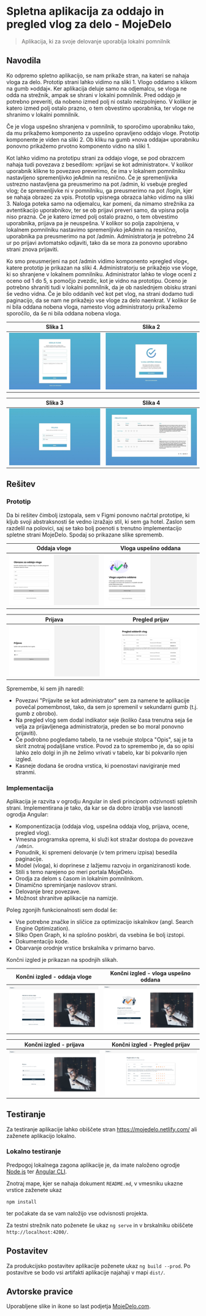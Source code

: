 # Spletna aplikacija za oddajo in pregled vlog za delo - MojeDelo

> Aplikacija, ki za svoje delovanje uporablja lokalni pomnilnik

## Navodila

Ko odpremo spletno aplikacijo, se nam prikaže stran, na kateri se nahaja vloga za delo. Prototip strani lahko vidimo na sliki 1. Vlogo oddamo s klikom na gumb »oddaj«. Ker aplikacija deluje samo na odjemalcu, se vloga ne odda na strežnik, ampak se shrani v lokalni pomnilnik. Pred oddajo je potrebno preveriti, da nobeno izmed polj ni ostalo neizpolnjeno. V kolikor je katero izmed polj ostalo prazno, o tem obvestimo uporabnika, ter vloge ne shranimo v lokalni pomnilnik.

Če je vloga uspešno shranjena v pomnilnik, to sporočimo uporabniku tako, da mu prikažemo komponento za uspešno opravljeno oddajo vloge. Prototip komponente je viden na sliki 2. Ob kliku na gumb »nova oddaja« uporabniku ponovno prikažemo prvotno komponento vidno na sliki 1.

Kot lahko vidimo na prototipu strani za oddajo vloge, se pod obrazcem nahaja tudi povezava z besedilom: »prijavi se kot administrator«. V kolikor uporabnik klikne to povezavo preverimo, če ima v lokalnem pomnilniku nastavljeno spremenljivko jeAdmin na resnično. Če je spremenljivka ustrezno nastavljena ga preusmerimo na pot /admin, ki vsebuje pregled vlog; če spremenljivke ni v pomnilniku, ga preusmerimo na pot /login, kjer se nahaja obrazec za vpis. Prototip vpisnega obrazca lahko vidimo na sliki 3. Naloga poteka samo na odjemalcu, kar pomeni, da nimamo strežnika za avtentikacijo uporabnikov, ter se ob prijavi preveri samo, da vpisna polja niso prazna. Če je katero izmed polj ostalo prazno, o tem obvestimo uporabnika, prijava pa je neuspešna. V kolikor so polja zapolnjena, v lokalnem pomnilniku nastavimo spremenljivko jeAdmin na resnično, uporabnika pa preusmerimo na pot /admin. Administratorja je potrebno 24 ur po prijavi avtomatsko odjaviti, tako da se mora za ponovno uporabno strani znova prijaviti.

Ko smo preusmerjeni na pot /admin vidimo komponento »pregled vlog«, katere prototip je prikazan na sliki 4. Administratorju se prikažejo vse vloge, ki so shranjene v lokalnem pomnilniku. Administrator lahko te vloge oceni z oceno od 1 do 5, s pomočjo zvezdic, kot je vidno na prototipu. Oceno je potrebno shraniti tudi v lokalni pomnilnik, da je ob naslednjem obisku strani še vedno vidna. Če je bilo oddanih več kot pet vlog, na strani dodamo tudi paginacijo, da se nam ne prikažejo vse vloge za delo naenkrat. V kolikor še ni bila oddana nobena vloga, namesto vlog administratorju prikažemo sporočilo, da še ni bila oddana nobena vloga.

Slika 1                        |  Slika 2
:-----------------------------:|:-----------------------------:
![Slika 1](docs/images/1.jpg)  |  ![Slika 2](docs/images/2.jpg)

Slika 3                        |  Slika 4
:-----------------------------:|:-----------------------------:
![Slika 3](docs/images/3.jpg)  |  ![Slika 4](docs/images/4.jpg)

## Rešitev

### Prototip

Da bi rešitev čimbolj izstopala, sem v Figmi ponovno načrtal prototipe, ki kljub svoji abstraksnosti še vedno izražajo stil, ki sem ga hotel.
Zaslon sem razdelil na polovici, saj se tako bolj poenoti s trenutno implementacijo spletne strani MojeDelo. Spodaj so prikazane slike sprememb.

Oddaja vloge                                   |  Vloga uspešno oddana
:---------------------------------------------:|:-----------------------------------------------------:
![Oddaja vloge](docs/images/oddaja-vloge.png)  |  ![Vloga uspešno oddana](docs/images/vloga-oddana.png)

Prijava                              |  Pregled prijav
:-----------------------------------:|:-------------------------------------------------:
![Prijava](docs/images/prijava.png)  |  ![Pregled prijav](docs/images/pregled-prijav.png)

Spremembe, ki sem jih naredil:
- Povezavi "Prijavite se kot administrator" sem za namene te aplikacije povečal pomembnost, tako, da sem jo spremenil v sekundarni gumb (t.j. gumb z obrobo).
- Na pregled vlog sem dodal indikator seje (koliko časa trenutna seja še velja za prijavljenega administratorja, preden se bo moral ponovno prijaviti).
- Če podrobno pogledamo tabelo, ta ne vsebuje stolpca "Opis", saj je ta skrit znotraj podaljšane vrstice. Povod za to spremembo je, da so opisi lahko zelo dolgi in jih ne želimo vrivati v tabelo, kar bi pokvarilo njen izgled.
- Kasneje dodana še orodna vrstica, ki poenostavi navigiranje med stranmi.

### Implementacija

Aplikacija je razvita v ogrodju Angular in sledi principom odzivnosti spletnih strani. Implementirana je tako, da kar se da dobro izrablja vse lasnosti ogrodja Angular:
- Komponentizacija (oddaja vlog, uspešna oddaja vlog, prijava, ocene, pregled vlog).
- Vmesna programska oprema, ki služi kot stražar dostopa do povezave `/admin`.
- Ponudnik, ki spremeni delovanje (v tem primeru izpisa) besedila paginacije.
- Model (vloga), ki doprinese z lažjemu razvoju in organiziranosti kode.
- Stili s temo narejeno po meri portala MojeDelo.
- Orodja za delom s časom in lokalnim pomnilnikom.
- Dinamično spreminjanje naslovov strani.
- Delovanje brez povezave.
- Možnost shranitve aplikacije na namizje.

Poleg zgonjih funkcionalnosti sem dodal še:
- Vse potrebne značke in sličice za optimizacijo iskalnikov (angl. Search Engine Optimization).
- Sliko Open Graph, ki na splošno poskbri, da vsebina še bolj izstopi.
- Dokumentacijo kode.
- Obarvanje orodnje vrstice brskalnika v primarno barvo.

Končni izgled je prikazan na spodnjih slikah.

Končni izgled - oddaja vloge                                                |  Končni izgled - vloga uspešno oddana
:--------------------------------------------------------------------------:|:---------------------------------------------------------------------------------:
![Kočni izgled - oddaja vloge](docs/images/koncni-izgled-oddaja-vloge.png)  |  ![Končni izgled Vloga uspešno oddana](docs/images/koncni-izgled-vloga-oddana.png)

Končni izgled - prijava                                            |  Končni izgled - Pregled prijav
:-----------------------------------------------------------------:|:-------------------------------------------------------------------------------:
![Končni izgled - prijava](docs/images/koncni-izgled-prijava.png)  |  ![Končni izgled - pregled prijav](docs/images/koncni-izgled-pregled-prijav.png)

## Testiranje

Za testiranje aplikacije lahko obiščete stran https://mojedelo.netlify.com/ ali zaženete aplikacijo lokalno.

### Lokalno testiranje

Predpogoj lokalnega zagona aplikacije je, da imate naloženo ogrodje [Node.js](https://nodejs.org/en/) ter [Angular CLI](https://cli.angular.io/).

Znotraj mape, kjer se nahaja dokument `README.md`, v vmesniku ukazne vrstice zaženete ukaz

```
npm install
```

ter počakate da se vam naložijo vse odvisnosti projekta.

Za testni strežnik nato poženete še ukaz `ng serve` in v brskalniku obiščete `http://localhost:4200/`.

## Postavitev

Za produkcijsko postavitev aplikacije poženete ukaz `ng build --prod`. Po postavitve se bodo vsi artifakti aplikacije najahaji v mapi `dist/`.

## Avtorske pravice

Uporabljene slike in ikone so last podjetja [MojeDelo.com](https://www.mojedelo.com/).